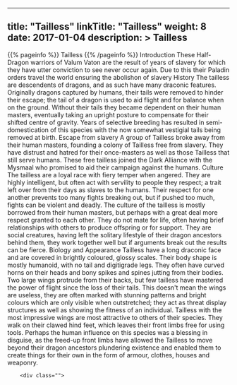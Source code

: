 
---
title: "Tailless"
linkTitle: "Tailless"
weight: 8
date: 2017-01-04
description: >
 Tailless
---

{{% pageinfo %}}
Tailless
{{% /pageinfo %}}
Introduction  These Half-Dragon warriors of Valum Vaton are the result of years of slavery for which they have utter conviction to see never occur again. Due to this their Paladin orders travel the world ensuring the abolishon of slavery   History  The tailless are descendents of dragons, and as such have many draconic features. Originally dragons captured by humans, their tails were removed to hinder their escape; the tail of a dragon is used to aid flight and for balance when on the ground. Without their tails they became dependent on their human masters, eventually taking an upright posture to compensate for their shifted centre of gravity. Years of selective breeding has resulted in semi-domestication of this species with the now somewhat vestigial tails being removed at birth.  Escape from slavery A group of Tailless broke away from their human masters, founding a colony of Tailless free from slavery. They have distrust and hatred for their once-masters as well as those Tailless that still serve humans. These free tailless joined the Dark Alliance with the Mysmaal who promised to aid their campaign against the humans.   Culture  The tailless are a loyal race with fiery temper when angered. They are highly intelligent, but often act with servility to people they respect; a trait left over from their days as slaves to the humans. Their respect for one another prevents too many fights breaking out, but if pushed too much, fights can be violent and deadly.  The culture of the tailless is mostly borrowed from their human masters, but perhaps with a great deal more respect granted to each other. They do not mate for life, often having brief relationships with others to produce offspring or for support. They are social creatures, having left the solitary lifestyle of their dragon ancestors behind them, they work together well but if arguments break out the results can be fierce.   Biology and Appearance  Tailless have a long draconic face and are covered in brightly coloured, glossy scales. Their body shape is mostly humanoid, with no tail and digitigrade legs. They often have curved horns on their heads and bony spikes and spines jutting from their bodies. Two large wings protrude from their backs, but few tailless have mastered the power of flight since the loss of their tails. This doesn't mean the wings are useless, they are often marked with stunning patterns and bright colours which are only visible when outstretched; they act as threat display structures as well as showing the fitness of an individual. Tailless with the most impressive wings are most attractive to others of their species.  They walk on their clawed hind feet, which leaves their front limbs free for using tools. Perhaps the human influence on this species was a blessing in disguise, as the freed-up front limbs have allowed the Tailless to move beyond their dragon ancestors plundering existence and enabled them to create things for their own in the form of armour, clothes, houses and weaponry.

        <div class="">


 

  


        
